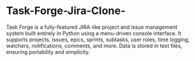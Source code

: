 # Task-Forge-Jira-Clone-
Task Forge is a fully-featured JIRA-like project and issue management system built entirely in Python using a menu-driven console interface. It supports projects, issues, epics, sprints, subtasks, user roles, time logging, watchers, notifications, comments, and more. Data is stored in text files, ensuring portability and simplicity.
